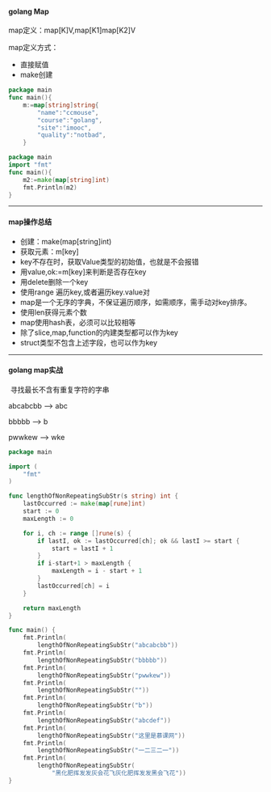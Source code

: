 #### golang Map

map定义：map[K]V,map[K1]map[K2]V

map定义方式：

- 直接赋值
- make创建

```go
package main
func main(){
	m:=map[string]string{
		"name":"ccmouse",
		"course":"golang",
		"site":"imooc",
		"quality":"notbad",
	}
```

```go
package main
import "fmt"
func main(){
	m2:=make(map[string]int)
	fmt.Println(m2)
}
```

---

#### map操作总结

- 创建：make(map[string]int)
- 获取元素：m[key]
- key不存在时，获取Value类型的初始值，也就是不会报错
- 用value,ok:=m[key]来判断是否存在key
- 用delete删除一个key
- 使用range 遍历key,或者遍历key.value对
- map是一个无序的字典，不保证遍历顺序，如需顺序，需手动对key排序。
- 使用len获得元素个数
- map使用hash表，必须可以比较相等
- 除了slice,map,function的内建类型都可以作为key
- struct类型不包含上述字段，也可以作为key

---

#### golang map实战

​	寻找最长不含有重复字符的字串

abcabcbb --> abc

bbbbb --> b

pwwkew --> wke

```go
package main

import (
	"fmt"
)

func lengthOfNonRepeatingSubStr(s string) int {
	lastOccurred := make(map[rune]int)
	start := 0
	maxLength := 0

	for i, ch := range []rune(s) {
		if lastI, ok := lastOccurred[ch]; ok && lastI >= start {
			start = lastI + 1
		}
		if i-start+1 > maxLength {
			maxLength = i - start + 1
		}
		lastOccurred[ch] = i
	}

	return maxLength
}

func main() {
	fmt.Println(
		lengthOfNonRepeatingSubStr("abcabcbb"))
	fmt.Println(
		lengthOfNonRepeatingSubStr("bbbbb"))
	fmt.Println(
		lengthOfNonRepeatingSubStr("pwwkew"))
	fmt.Println(
		lengthOfNonRepeatingSubStr(""))
	fmt.Println(
		lengthOfNonRepeatingSubStr("b"))
	fmt.Println(
		lengthOfNonRepeatingSubStr("abcdef"))
	fmt.Println(
		lengthOfNonRepeatingSubStr("这里是慕课网"))
	fmt.Println(
		lengthOfNonRepeatingSubStr("一二三二一"))
	fmt.Println(
		lengthOfNonRepeatingSubStr(
			"黑化肥挥发发灰会花飞灰化肥挥发发黑会飞花"))
}

```

